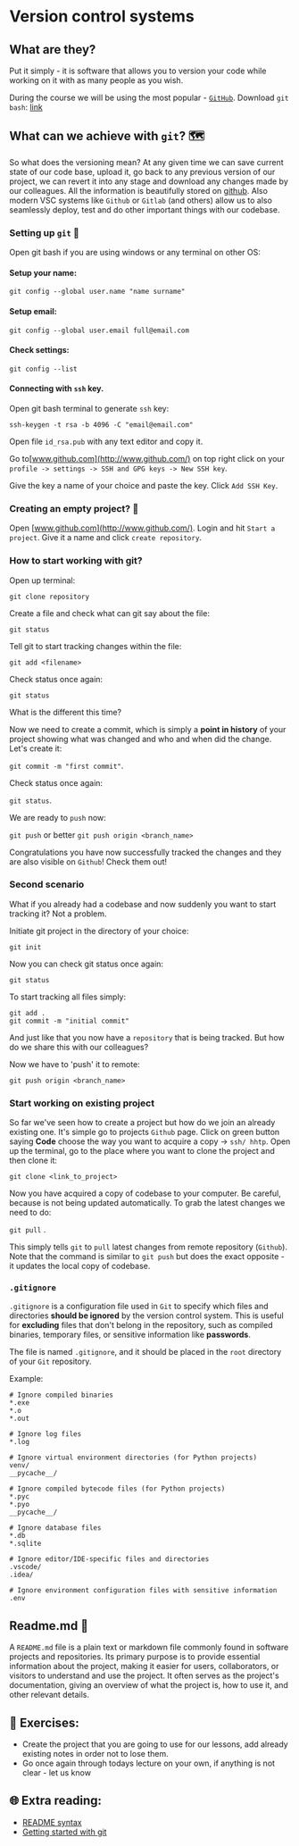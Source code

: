 # Version control systems 

## What are they?
Put it simply - it is software that allows you to version your code while working on it with as many people as you wish.

During the course we will be using the most popular - [`GitHub`](http://www.github.com/). 
Download `git bash`: [link](https://git-scm.com/downloads)

## What can we achieve with `git`? 🗺️ 

So what does the versioning mean? At any given time we can save current state of our code base, upload it,  go back to any previous version of our project, we can revert it into any stage and download any changes made by our colleagues. All the information is beautifully stored on [github](http://www.github.com/). Also modern VSC systems like `Github` or `Gitlab` (and others) allow us to also seamlessly deploy, test and do other important things with our codebase.

### Setting up `git` 🧰 

Open git bash if you are using windows or any terminal on other OS:

#### Setup your name:

`git config --global user.name "name surname"`

#### Setup email:

`git config --global user.email full@email.com`

#### Check settings:

`git config --list`


#### Connecting with `ssh` key. 

Open git bash terminal to generate `ssh` key:

`ssh-keygen -t rsa -b 4096 -C "email@email.com"`

Open file `id_rsa.pub` with any text editor and copy it.

Go to[www.github.com](http://www.github.com/) on top right click on your `profile -> settings -> SSH and GPG keys -> New SSH key`.

Give the key a name of your choice and paste the key. Click `Add SSH Key`.


### Creating an empty project? 📃 
Open [www.github.com](http://www.github.com/). Login and hit `Start a project`. Give it a name and click `create repository`.

### How to start working with git?


Open up terminal: 

`git clone repository`

Create a file and check what can git say about the file:

`git status`

Tell git to start tracking changes within the file:

`git add <filename>`

Check status once again:

`git status`

What is the different this time?

Now we need to create a commit, which is simply a **point in history** of your project showing what was changed and who and when did the change. Let's create it:

`git commit -m "first commit"`.

Check status once again:

`git status`.

We are ready to `push` now:

`git push` or better `git push origin <branch_name>`

Congratulations you have now successfully tracked the changes and they are also visible on `Github`! Check them out!


### Second scenario

What if you already had a codebase and now suddenly you want to start tracking it? Not a problem.

Initiate git project in the directory of your choice:

`git init`

Now you can check git status once again:

`git status`

To start tracking all files simply:
```
git add .
git commit -m "initial commit"
```

And just like that you now have a `repository` that is being tracked. But how do we share this with our colleagues?

Now we have to 'push' it to remote:

`git push origin <branch_name>`

### Start working on existing project

So far we've seen how to create a project but how do we join an already existing one.
It's simple go to projects `Github` page. Click on green button saying **Code** choose the way you want to acquire a copy -> `ssh/ hhtp`.
Open up the terminal, go to the place where you want to clone the project and then clone it:

`git clone <link_to_project>`


Now you have acquired a copy of codebase to your computer. Be careful, because is not being updated automatically. To grab the latest changes we need to do:

`git pull` .

This simply tells `git` to `pull` latest changes from remote repository (`Github`). Note that the command is similar to `git push` but does the exact opposite - it updates the local copy of codebase.

###  `.gitignore`

`.gitignore` is a configuration file used in `Git` to specify which files and directories **should be ignored** by the version control system. This is useful for **excluding** files that don't belong in the repository, such as compiled binaries, temporary files, or sensitive information like **passwords**.

The file is named `.gitignore`, and it should be placed in the `root` directory of your `Git` repository.

Example:

```text
# Ignore compiled binaries
*.exe
*.o
*.out

# Ignore log files
*.log

# Ignore virtual environment directories (for Python projects)
venv/
__pycache__/

# Ignore compiled bytecode files (for Python projects)
*.pyc
*.pyo
__pycache__/

# Ignore database files
*.db
*.sqlite

# Ignore editor/IDE-specific files and directories
.vscode/
.idea/

# Ignore environment configuration files with sensitive information
.env

```

## Readme.md 📑 

A `README.md` file is a plain text or markdown file commonly found in software projects and repositories. Its primary purpose is to provide essential information about the project, making it easier for users, collaborators, or visitors to understand and use the project. It often serves as the project's documentation, giving an overview of what the project is, how to use it, and other relevant details.


## 🧠 Exercises:
* Create the project that you are going to use for our lessons, add already existing notes in order not to lose them.
* Go once again through todays lecture on your own, if anything is not clear - let us know

## 🌐 Extra reading:

* [README syntax](https://www.markdownguide.org/basic-syntax/)
* [Getting started with git](https://product.hubspot.com/blog/git-and-github-tutorial-for-beginners)


